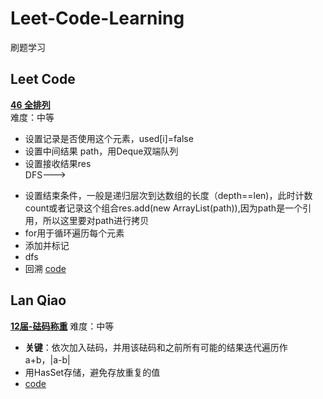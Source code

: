 # Leet-Code-Learning
刷题学习

## Leet Code
**[46 全排列](https://leetcode-cn.com/problems/permutations/solution/quan-pai-lie-by-leetcode-solution-2/)**  
 难度：中等  
- 设置记录是否使用这个元素，used[i]=false  
- 设置中间结果 path，用Deque双端队列
- 设置接收结果res  
DFS--->  
+ 设置结束条件，一般是递归层次到达数组的长度（depth==len)，此时计数count或者记录这个组合res.add(new ArrayList(path)),因为path是一个引用，所以这里要对path进行拷贝  
+ for用于循环遍历每个元素  
+ 添加并标记
+ dfs  
+ 回溯      [code](https://github.com/tangchengliang/Leet-Code-Learning/blob/main/src/main/java/dfs/Leet_46_permutations.java)
 
 ## Lan Qiao
 **[12届-砝码称重](http://lx.lanqiao.cn/problem.page?gpid=T2895)**
 难度：中等
 - **关键**：依次加入砝码，并用该砝码和之前所有可能的结果迭代遍历作 a+b，|a-b|
 - 用HasSet存储，避免存放重复的值
 - [code](https://github.com/tangchengliang/Leet-Code-Learning/blob/main/src/main/java/lanqiao/test_12_weight_count.java)

  
